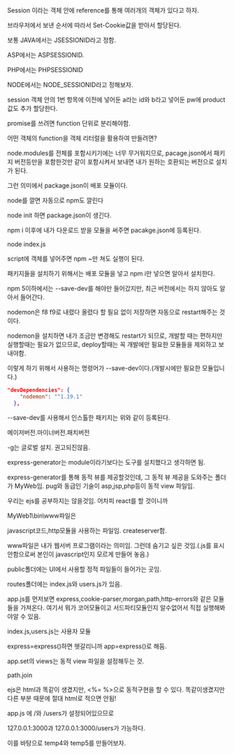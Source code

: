 Session 이라는 객체 안에 reference를 통해 여러개의 객체가 있다고 하자.

브라우저에서 보낸 순서에 따라서 Set-Cookie값을 받아서 할당된다.

보통 JAVA에서는 JSESSIONID라고 정함.

ASP에서는 ASPSESSIONID.

PHP에서는 PHPSESSIONID

NODE에서는 NODE_SESSIONID라고 정해보자.

session 객체 안의 1번 항목에 이전에 넣어둔 a라는 id와 b라고 넣어둔 pw에 product값도 추가 할당한다.



promise를 쓰려면 function 단위로 분리해야함.

어떤 객체의 function을 객체 리터럴을 활용하여 만들려면?



node.modules를 전체를 포함시키기에는 너무 무거워지므로, pacage.json에서 패키지 버전등만을 포함한것만 같이 포함시켜서 보내면 내가 원하는 호환되는 버전으로 설치가 된다.

그런 의미에서 package.json이 배포 모듈이다.

node를 깔면 자동으로 npm도 깔린다

node init 하면 package.json이 생긴다.

npm i 이후에 내가 다운로드 받을 모듈을 써주면 pacakge.json에 등록된다.

node index.js

script에 객체를 넣어주면 npm ~만 쳐도 실행이 된다.

패키지들을 설치하기 위해서는 배포 모듈을 넣고 npm i만 넣으면 알아서 설치한다.

npm 5이하에서는 --save-dev를 해야만 들어갔지만, 최근 버전에서는 하지 않아도 알아서 들어간다.

nodemon은 f8 f9로 내렸다 올렸다 할 필요 없이 저장하면 자동으로 restart해주는 것이다.

nodemon을 설치하면 내가 조금만 변경해도 restart가 되므로, 개발할 때는 편하지만 실행할때는 필요가 없으므로, deploy할때는 꼭 개발에만 필요한 모듈들을 제외하고 보내야함.

이렇게 하기 위해서 사용하는 명령어가 --save-dev이다.(개발시에만 필요한 모듈입니다.)

```json
"devDependencies": {
    "nodemon": "^1.19.1"
  },
```

--save-dev를 사용해서 인스톨한 패키지는 위와 같이 등록된다.

메이저버전.마이너버전.패치버전

-g는 글로벌 설치. 권고되진않음.

express-generator는 module이라기보다는 도구를 설치했다고 생각하면 됨.

express-generator를 통해 동적 뷰를 제공할것인데, 그 동적 뷰 제공을 도와주는 폴더가 MyWeb임. pug와 동급인 기술이 asp,jsp,php등이 동적 view 파일임.

우리는 ejs를 공부하지는 않을것임. 어차피 react를 할 것이니까

MyWeb1\bin\www파일은

javascript코드,http모듈을 사용하는 파일임. createserver함.

www파일은 내가 웹서버 프로그램이라는 의미임. 그런데 숨기고 싶은 것임.(.js를 표시안함으로써 본인이 javascript인지 모르게 만들어 놓음.)

public폴더에는 UI에서 사용할 정적 파일들이 들어가는 곳임.

routes폴더에는 index.js와 users.js가 있음.

app.js를 먼저보면 express,cookie-parser,morgan,path,http-errors와 같은 모듈들을 가져온다. 여기서 뭐가 코어모듈이고 서드파티모듈인지 알수없어서 직접 실행해봐야알 수 있음.

index.js,users.js는 사용자 모듈

express=express()하면 헷갈리니까 app=express()로 해둠.

app.set의 views는 동적 view 파일을 설정해두는 것.

path.join



ejs은 html과 똑같이 생겼지만, <%= %>으로 동적구현을 할 수 있다. 똑같이생겼지만 다른 부분 때문에 절대 html로 적으면 안됨!

app.js 에 /와 /users가 설정되어있으므로

127.0.0.1:3000과 127.0.0.1:3000/users가 가능하다.

이를 바탕으로 temp4와 temp5를 만들어보자.

